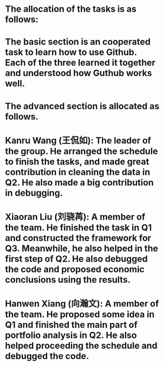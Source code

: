 # The allocation of the tasks is as follows:
# The basic section is an cooperated task to learn how to use Github. Each of the three learned it together and understood how Guthub works well.
# The advanced section is allocated as follows.
# Kanru Wang (王侃如): The leader of the group. He arranged the schedule to finish the tasks, and made great contribution in cleaning the data in Q2. He also made a big contribution in debugging.
# Xiaoran Liu (刘骁苒): A member of the team. He finished the task in Q1 and constructed the framework for Q3. Meanwhile, he also helped in the first step of Q2. He also debugged the code and proposed economic conclusions using the results.
# Hanwen Xiang (向瀚文): A member of the team. He proposed some idea in Q1 and finished the main part of portfolio analysis in Q2. He also helped proceeding the schedule and debugged the code.
